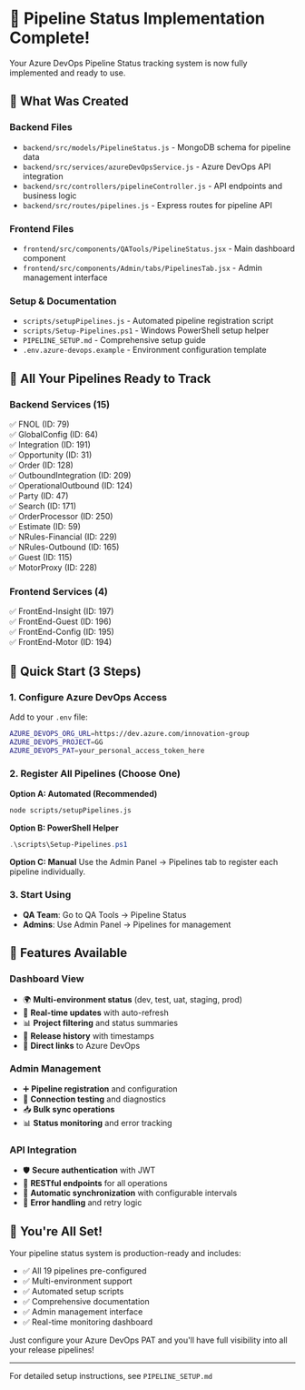 # 🎉 Pipeline Status Implementation Complete!

Your Azure DevOps Pipeline Status tracking system is now fully implemented and ready to use.

## 📁 What Was Created

### Backend Files
- `backend/src/models/PipelineStatus.js` - MongoDB schema for pipeline data
- `backend/src/services/azureDevOpsService.js` - Azure DevOps API integration
- `backend/src/controllers/pipelineController.js` - API endpoints and business logic
- `backend/src/routes/pipelines.js` - Express routes for pipeline API

### Frontend Files
- `frontend/src/components/QATools/PipelineStatus.jsx` - Main dashboard component
- `frontend/src/components/Admin/tabs/PipelinesTab.jsx` - Admin management interface

### Setup & Documentation
- `scripts/setupPipelines.js` - Automated pipeline registration script
- `scripts/Setup-Pipelines.ps1` - Windows PowerShell setup helper
- `PIPELINE_SETUP.md` - Comprehensive setup guide
- `.env.azure-devops.example` - Environment configuration template

## 🚀 All Your Pipelines Ready to Track

### Backend Services (15)
✅ FNOL (ID: 79)  
✅ GlobalConfig (ID: 64)  
✅ Integration (ID: 191)  
✅ Opportunity (ID: 31)  
✅ Order (ID: 128)  
✅ OutboundIntegration (ID: 209)  
✅ OperationalOutbound (ID: 124)  
✅ Party (ID: 47)  
✅ Search (ID: 171)  
✅ OrderProcessor (ID: 250)  
✅ Estimate (ID: 59)  
✅ NRules-Financial (ID: 229)  
✅ NRules-Outbound (ID: 165)  
✅ Guest (ID: 115)  
✅ MotorProxy (ID: 228)  

### Frontend Services (4)
✅ FrontEnd-Insight (ID: 197)  
✅ FrontEnd-Guest (ID: 196)  
✅ FrontEnd-Config (ID: 195)  
✅ FrontEnd-Motor (ID: 194)  

## 🔧 Quick Start (3 Steps)

### 1. Configure Azure DevOps Access
Add to your `.env` file:
```bash
AZURE_DEVOPS_ORG_URL=https://dev.azure.com/innovation-group
AZURE_DEVOPS_PROJECT=GG
AZURE_DEVOPS_PAT=your_personal_access_token_here
```

### 2. Register All Pipelines (Choose One)

**Option A: Automated (Recommended)**
```bash
node scripts/setupPipelines.js
```

**Option B: PowerShell Helper**
```powershell
.\scripts\Setup-Pipelines.ps1
```

**Option C: Manual**
Use the Admin Panel → Pipelines tab to register each pipeline individually.

### 3. Start Using
- **QA Team**: Go to QA Tools → Pipeline Status
- **Admins**: Use Admin Panel → Pipelines for management

## 🎯 Features Available

### Dashboard View
- 🌍 **Multi-environment status** (dev, test, uat, staging, prod)
- 🔄 **Real-time updates** with auto-refresh
- 📊 **Project filtering** and status summaries
- 📝 **Release history** with timestamps
- 🔗 **Direct links** to Azure DevOps

### Admin Management
- ➕ **Pipeline registration** and configuration
- 🔧 **Connection testing** and diagnostics
- 📥 **Bulk sync operations**
- 📊 **Status monitoring** and error tracking

### API Integration
- 🛡️ **Secure authentication** with JWT
- 📡 **RESTful endpoints** for all operations
- 🔄 **Automatic synchronization** with configurable intervals
- 🚨 **Error handling** and retry logic

## 🎊 You're All Set!

Your pipeline status system is production-ready and includes:
- ✅ All 19 pipelines pre-configured
- ✅ Multi-environment support
- ✅ Automated setup scripts
- ✅ Comprehensive documentation
- ✅ Admin management interface
- ✅ Real-time monitoring dashboard

Just configure your Azure DevOps PAT and you'll have full visibility into all your release pipelines!

---

For detailed setup instructions, see `PIPELINE_SETUP.md`